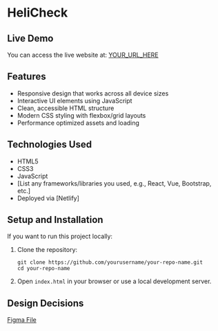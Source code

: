 # HeliCheck

## Live Demo
You can access the live website at: [YOUR_URL_HERE](https://helicheck.netlify.app/)

## Features
- Responsive design that works across all device sizes
- Interactive UI elements using JavaScript
- Clean, accessible HTML structure
- Modern CSS styling with flexbox/grid layouts
- Performance optimized assets and loading

## Technologies Used
- HTML5
- CSS3
- JavaScript
- [List any frameworks/libraries you used, e.g., React, Vue, Bootstrap, etc.]
- Deployed via [Netlify]

## Setup and Installation
If you want to run this project locally:

1. Clone the repository:
   ```
   git clone https://github.com/yourusername/your-repo-name.git
   cd your-repo-name
   ```

2. Open `index.html` in your browser or use a local development server.

## Design Decisions
[Figma File](https://www.figma.com/design/hB47rrcAHpkXmvtwTDpCvi/KoBold-Metals?node-id=14-1244&t=C0uU6cUoOyzlazD4-1)
